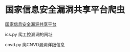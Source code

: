 # 国家信息安全漏洞共享平台爬虫

<a href=http://www.cnvd.org.cn/ >国家信息安全漏洞共享平台</a>
 


ics.py 爬工控漏洞的网址

cnvd.py 爬CNVD漏洞详细信息
